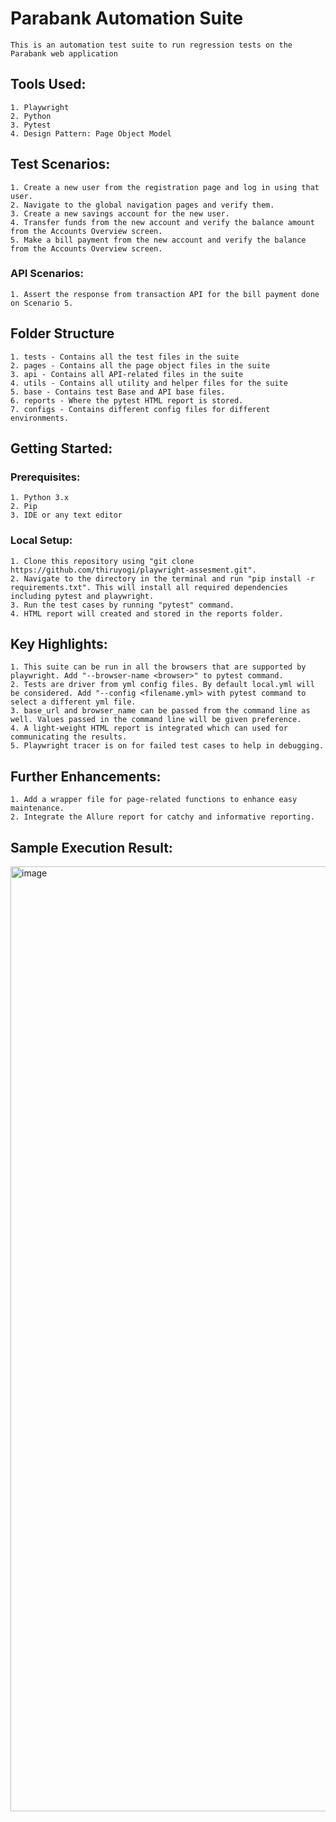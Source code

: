 # Parabank Automation Suite
    This is an automation test suite to run regression tests on the Parabank web application
## Tools Used:
    1. Playwright
    2. Python
    3. Pytest
    4. Design Pattern: Page Object Model
## Test Scenarios:
    1. Create a new user from the registration page and log in using that user.
    2. Navigate to the global navigation pages and verify them.
    3. Create a new savings account for the new user.
    4. Transfer funds from the new account and verify the balance amount from the Accounts Overview screen.
    5. Make a bill payment from the new account and verify the balance from the Accounts Overview screen.

### API Scenarios:
    1. Assert the response from transaction API for the bill payment done on Scenario 5.

## Folder Structure
    1. tests - Contains all the test files in the suite
    2. pages - Contains all the page object files in the suite
    3. api - Contains all API-related files in the suite
    4. utils - Contains all utility and helper files for the suite
    5. base - Contains test Base and API base files.
    6. reports - Where the pytest HTML report is stored.
    7. configs - Contains different config files for different environments.

## Getting Started:
### Prerequisites:
    1. Python 3.x
    2. Pip
    3. IDE or any text editor
### Local Setup:
    1. Clone this repository using "git clone https://github.com/thiruyogi/playwright-assesment.git".
    2. Navigate to the directory in the terminal and run "pip install -r requirements.txt". This will install all required dependencies including pytest and playwright.
    3. Run the test cases by running "pytest" command.
    4. HTML report will created and stored in the reports folder.

## Key Highlights:
    1. This suite can be run in all the browsers that are supported by playwright. Add "--browser-name <browser>" to pytest command.
    2. Tests are driver from yml config files. By default local.yml will be considered. Add "--config <filename.yml> with pytest command to select a different yml file.
    3. base_url and browser_name can be passed from the command line as well. Values passed in the command line will be given preference.
    4. A light-weight HTML report is integrated which can used for communicating the results.
    5. Playwright tracer is on for failed test cases to help in debugging.

## Further Enhancements:
    1. Add a wrapper file for page-related functions to enhance easy maintenance.
    2. Integrate the Allure report for catchy and informative reporting.

## Sample Execution Result:
<img width="1512" alt="image" src="https://github.com/user-attachments/assets/9ac42240-d86f-436c-9dd7-a46549bb7688" />
